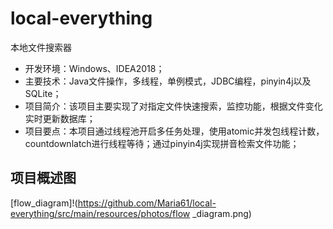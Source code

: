 # local-everything
本地文件搜索器
- 开发环境：Windows、IDEA2018；
- 主要技术：Java文件操作，多线程，单例模式，JDBC编程，pinyin4j以及SQLite；
- 项目简介：该项目主要实现了对指定文件快速搜索，监控功能，根据文件变化实时更新数据库；
- 项目要点：本项目通过线程池开启多任务处理，使用atomic并发包线程计数，countdownlatch进行线程等待；通过pinyin4j实现拼音检索文件功能；
## 项目概述图
[flow_diagram]!(https://github.com/Maria61/local-everything/src/main/resources/photos/flow _diagram.png)
